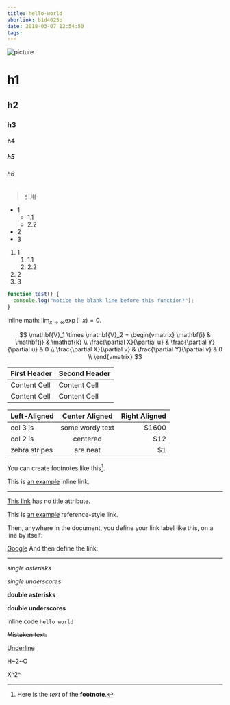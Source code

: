 ```yaml
---
title: hello-world
abbrlink: b1d4025b
date: 2018-03-07 12:54:50
tags:
---
```


![picture](https://upload.wikimedia.org/wikipedia/commons/thumb/1/1c/Haskell-Logo.svg/640px-Haskell-Logo.svg.png?1520401748934 "Optional title")


# h1

## h2

### h3

#### h4

##### h5

###### h6

> 引用

* 1
    * 1.1
    * 2.2
* 2
* 3

1. 1
    1) 1.1
    2) 2.2
2. 2
3. 3


```javascript
function test() {
  console.log("notice the blank line before this function?");
}
```

inline math: $\lim_{x \to \infty} \exp (-x) = 0$.

$$
\mathbf{V}_1 \times \mathbf{V}_2 =  \begin{vmatrix}
\mathbf{i} & \mathbf{j} & \mathbf{k} \\
\frac{\partial X}{\partial u} &  \frac{\partial Y}{\partial u} & 0 \\
\frac{\partial X}{\partial v} &  \frac{\partial Y}{\partial v} & 0 \\
\end{vmatrix}
$$

| First Header  | Second Header |
| ------------- | ------------- |
| Content Cell  | Content Cell  |
| Content Cell  | Content Cell  |

| Left-Aligned  | Center Aligned  | Right Aligned |
| :------------ |:---------------:| -----:|
| col 3 is      | some wordy text | $1600 |
| col 2 is      | centered        |   $12 |
| zebra stripes | are neat        |    $1 |

You can create footnotes like this[^footnote].

[^footnote]: Here is the *text* of the **footnote**.

This is [an example](http://example.com/ "Title") inline link.

***

[This link](http://example.net/) has no title attribute.

This is [an example][id] reference-style link.

Then, anywhere in the document, you define your link label like this, on a line by itself:

[id]: http://example.com/  "Optional Title Here"

[Google][]
And then define the link:

[Google]: http://google.com/

---

*single asterisks*

_single underscores_

**double asterisks**

__double underscores__

inline code `hello world`

~~Mistaken text.~~

<u>Underline</u>

H~2~O

X^2^
